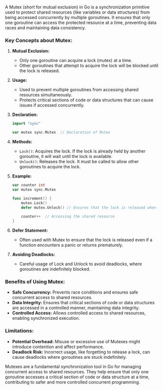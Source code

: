 A Mutex (short for mutual exclusion) in Go is a synchronization primitive used to protect shared resources (like variables or data structures) from being accessed concurrently by multiple goroutines. It ensures that only one goroutine can access the protected resource at a time, preventing data races and maintaining data consistency.

### Key Concepts about Mutex:

1. **Mutual Exclusion:**
   - Only one goroutine can acquire a lock (mutex) at a time.
   - Other goroutines that attempt to acquire the lock will be blocked until the lock is released.

2. **Usage:**
   - Used to prevent multiple goroutines from accessing shared resources simultaneously.
   - Protects critical sections of code or data structures that can cause issues if accessed concurrently.

3. **Declaration:**
   ```go
   import "sync"

   var mutex sync.Mutex  // Declaration of Mutex
   ```

4. **Methods:**
   - `Lock()`: Acquires the lock. If the lock is already held by another goroutine, it will wait until the lock is available.
   - `Unlock()`: Releases the lock. It must be called to allow other goroutines to acquire the lock.

5. **Example:**
   ```go
   var counter int
   var mutex sync.Mutex

   func increment() {
       mutex.Lock()
       defer mutex.Unlock() // Ensures that the lock is released when the function exits
       
       counter++  // Accessing the shared resource
   }
   ```

6. **Defer Statement:**
   - Often used with Mutex to ensure that the lock is released even if a function encounters a panic or returns prematurely.

7. **Avoiding Deadlocks:**
   - Careful usage of Lock and Unlock to avoid deadlocks, where goroutines are indefinitely blocked.

### Benefits of Using Mutex:

- **Safe Concurrency:** Prevents race conditions and ensures safe concurrent access to shared resources.
- **Data Integrity:** Ensures that critical sections of code or data structures are accessed in a controlled manner, maintaining data integrity.
- **Controlled Access:** Allows controlled access to shared resources, enabling synchronized execution.

### Limitations:

- **Potential Overhead:** Misuse or excessive use of Mutexes might introduce contention and affect performance.
- **Deadlock Risk:** Incorrect usage, like forgetting to release a lock, can cause deadlocks where goroutines are stuck indefinitely.

Mutexes are a fundamental synchronization tool in Go for managing concurrent access to shared resources. They help ensure that only one goroutine accesses a critical section of code or data structure at a time, contributing to safer and more controlled concurrent programming.